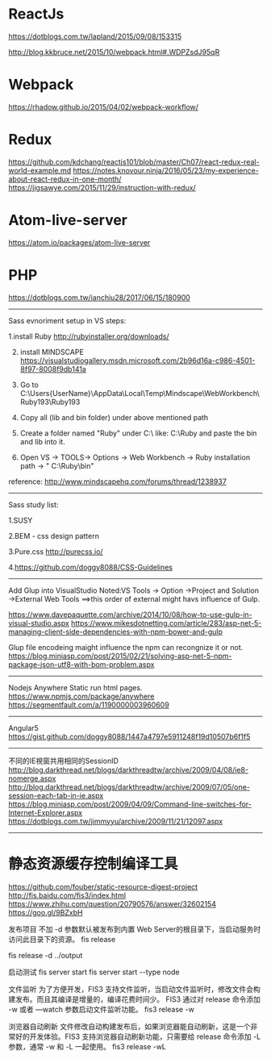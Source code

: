 # ReactJs

https://dotblogs.com.tw/lapland/2015/09/08/153315

http://blog.kkbruce.net/2015/10/webpack.html#.WDPZsdJ95qR


# Webpack
https://rhadow.github.io/2015/04/02/webpack-workflow/

# Redux
https://github.com/kdchang/reactjs101/blob/master/Ch07/react-redux-real-world-example.md
https://notes.knovour.ninja/2016/05/23/my-experience-about-react-redux-in-one-month/
https://jigsawye.com/2015/11/29/instruction-with-redux/

# Atom-live-server
https://atom.io/packages/atom-live-server



# PHP
https://dotblogs.com.tw/ianchiu28/2017/06/15/180900


--------------
Sass evnoriment setup in VS steps:

1.install Ruby
  http://rubyinstaller.org/downloads/
  
2. install MINDSCAPE
  https://visualstudiogallery.msdn.microsoft.com/2b96d16a-c986-4501-8f97-8008f9db141a

3. Go to C:\Users\{UserName}\AppData\Local\Temp\Mindscape\WebWorkbench\Ruby193\Ruby193

4. Copy all (lib and bin folder) under above mentioned path

5. Create a folder named "Ruby" under C:\ like: C:\Ruby and paste the bin and lib into it.

6.  Open VS -> TOOLS-> Options -> Web Workbench -> Ruby installation path -> " C:\Ruby\bin"

reference: http://www.mindscapehq.com/forums/thread/1238937

------
Sass study list:

1.SUSY

2.BEM - css design pattern

3.Pure.css 
http://purecss.io/

4.https://github.com/doggy8088/CSS-Guidelines

----
Add Glup into VisualStudio
Noted:VS Tools -> Option ->Project and Solution ->External Web Tools ==>this order of external might havs influence of Gulp.

https://www.davepaquette.com/archive/2014/10/08/how-to-use-gulp-in-visual-studio.aspx
https://www.mikesdotnetting.com/article/283/asp-net-5-managing-client-side-dependencies-with-npm-bower-and-gulp

Glup file encodeing maight influence the npm can recongnize it or not.
https://blog.miniasp.com/post/2015/02/21/solving-asp-net-5-npm-package-json-utf8-with-bom-problem.aspx

-----
Nodejs Anywhere
Static run html pages.
https://www.npmjs.com/package/anywhere
https://segmentfault.com/a/1190000003960609

------
Angular5
https://gist.github.com/doggy8088/1447a4797e5911248f19d10507b6f1f5

------
不同的IE視窗共用相同的SessionID
http://blog.darkthread.net/blogs/darkthreadtw/archive/2009/04/08/ie8-nomerge.aspx
http://blog.darkthread.net/blogs/darkthreadtw/archive/2009/07/05/one-session-each-tab-in-ie.aspx
https://blog.miniasp.com/post/2009/04/09/Command-line-switches-for-Internet-Explorer.aspx
https://dotblogs.com.tw/jimmyyu/archive/2009/11/21/12097.aspx

---------
# 静态资源缓存控制编译工具
https://github.com/fouber/static-resource-digest-project
http://fis.baidu.com/fis3/index.html
https://www.zhihu.com/question/20790576/answer/32602154
https://goo.gl/9BZxbH

发布项目
不加 -d 参数默认被发布到内置 Web Server的根目录下，当启动服务时访问此目录下的资源。
fis release

fis release -d ../output

启动测试
fis server start
fis server start --type node


文件监听
为了方便开发，FIS3 支持文件监听，当启动文件监听时，修改文件会构建发布。而且其编译是增量的，编译花费时间少。
FIS3 通过对 release 命令添加 -w 或者 —watch 参数启动文件监听功能。
fis3 release -w

浏览器自动刷新
文件修改自动构建发布后，如果浏览器能自动刷新，这是一个非常好的开发体验。FIS3 支持浏览器自动刷新功能，只需要给 release 命令添加 -L 参数，通常 -w 和 -L 一起使用。
fis3 release -wL
